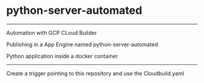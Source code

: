 # python-server-automated
-----------------------

Automation with GCP CLoud Builder

Publishing in a App Engine named python-server-automated

Python application inside a docker container

---------------------------

Create a trigger pointing to this repository and use the Cloudbuild.yaml
